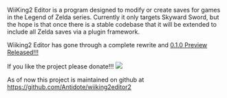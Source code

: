 WiiKing2 Editor is a program designed to modify or create saves for games in the Legend of Zelda series. Currently it only targets Skyward Sword, but the hope is that once there is a stable codebase that it will be extended to include all Zelda saves via a plugin framework.

Wiiking2 Editor has gone through a complete rewrite and
[0.1.0 Preview Released!!!](http://update.wiiking2.com/wiiking2_editorv2/0.1.0%20preview/)

If you like the project please donate!!!
[![](https://www.paypalobjects.com/en_US/i/btn/btn_donateCC_LG.gif)](https://www.paypal.com/cgi-bin/webscr?cmd=_donations&business=antidote%2ecrk%40gmail%2ecom&lc=US&item_name=Wiiking2&item_number=wiiking2Project&currency_code=USD&bn=PP%2dDonationsBF%3abtn_donateCC_LG%2egif%3aNonHosted)

As of now this project is maintained on github at https://github.com/Antidote/wiiking2editor2